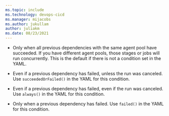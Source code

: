 ```yaml
---
ms.topic: include
ms.technology: devops-cicd
ms.manager: mijacobs
ms.author: jukullam
author: juliakm
ms.date: 08/23/2021
---
```


* Only when all previous dependencies with the same agent pool have succeeded. If you have different agent pools, those stages or jobs will run concurrently. This is the default if there is not a condition set in the YAML.

* Even if a previous dependency has failed, unless the run was canceled. Use `succeededOrFailed()` in the YAML for this condition. 

* Even if a previous dependency has failed, even if the run was canceled. Use `always()` in the YAML for this condition.

* Only when a previous dependency has failed. Use `failed()` in the YAML for this condition.
